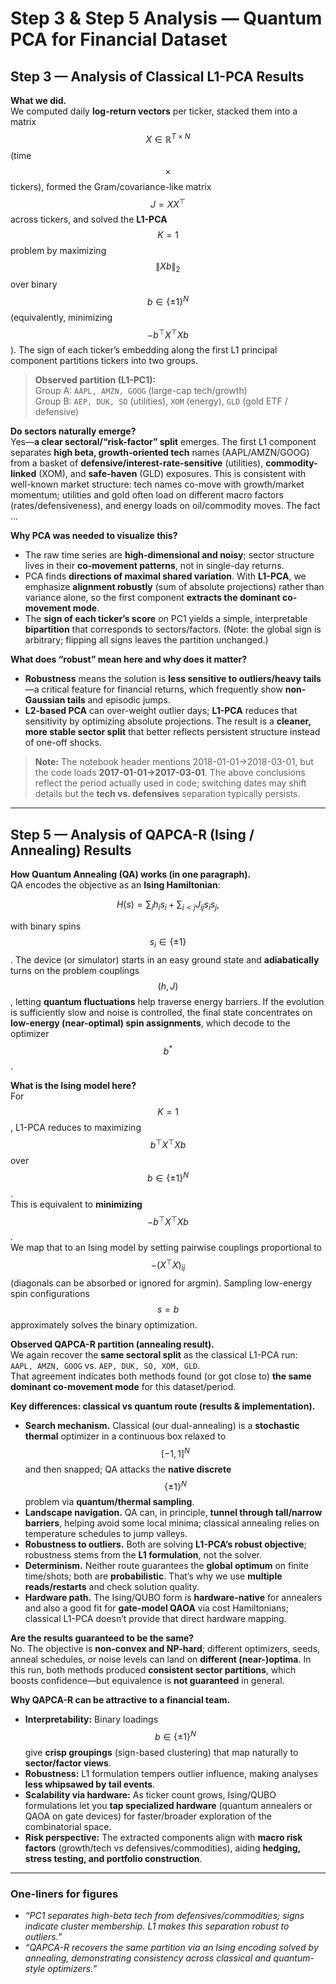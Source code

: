 
# Step 3 & Step 5 Analysis — Quantum PCA for Financial Dataset

## Step 3 — Analysis of Classical L1-PCA Results

**What we did.**  
We computed daily **log-return vectors** per ticker, stacked them into a matrix $$X\in\mathbb{R}^{T\times N}$$ (time $$\times$$ tickers), formed the Gram/covariance-like matrix $$J = XX^\top$$ across tickers, and solved the **L1-PCA** $$K=1$$ problem by maximizing $$\|Xb\|_2$$ over binary $$b\in\{\pm1\}^N$$ (equivalently, minimizing $$-b^\top X^\top X b$$). The sign of each ticker’s embedding along the first L1 principal component partitions tickers into two groups.

> **Observed partition (L1-PC1):**  
> Group A: `AAPL, AMZN, GOOG` (large-cap tech/growth)  
> Group B: `AEP, DUK, SO` (utilities), `XOM` (energy), `GLD` (gold ETF / defensive)

**Do sectors naturally emerge?**  
Yes—**a clear sectoral/“risk-factor” split** emerges. The first L1 component separates **high beta, growth-oriented tech** names (AAPL/AMZN/GOOG) from a basket of **defensive/interest-rate-sensitive** (utilities), **commodity-linked** (XOM), and **safe-haven** (GLD) exposures. This is consistent with well-known market structure: tech names co-move with growth/market momentum; utilities and gold often load on different macro factors (rates/defensiveness), and energy loads on oil/commodity moves. The fact ...

**Why PCA was needed to visualize this?**  
- The raw time series are **high-dimensional and noisy**; sector structure lives in their **co-movement patterns**, not in single-day returns.  
- PCA finds **directions of maximal shared variation**. With **L1-PCA**, we emphasize **alignment robustly** (sum of absolute projections) rather than variance alone, so the first component **extracts the dominant co-movement mode**.  
- The **sign of each ticker’s score** on PC1 yields a simple, interpretable **bipartition** that corresponds to sectors/factors. (Note: the global sign is arbitrary; flipping all signs leaves the partition unchanged.)

**What does “robust” mean here and why does it matter?**  
- **Robustness** means the solution is **less sensitive to outliers/heavy tails**—a critical feature for financial returns, which frequently show **non-Gaussian tails** and episodic jumps.  
- **L2-based PCA** can over-weight outlier days; **L1-PCA** reduces that sensitivity by optimizing absolute projections. The result is a **cleaner, more stable sector split** that better reflects persistent structure instead of one-off shocks.

> **Note:** The notebook header mentions 2018-01-01→2018-03-01, but the code loads **2017-01-01→2017-03-01**. The above conclusions reflect the period actually used in code; switching dates may shift details but the **tech vs. defensives** separation typically persists.

---

## Step 5 — Analysis of QAPCA-R (Ising / Annealing) Results

**How Quantum Annealing (QA) works (in one paragraph).**  
QA encodes the objective as an **Ising Hamiltonian**:

$$
H(s) = \sum_i h_i s_i + \sum_{i<j} J_{ij} s_i s_j,
$$

with binary spins $$s_i\in\{\pm1\}$$. The device (or simulator) starts in an easy ground state and **adiabatically** turns on the problem couplings $$(h,J)$$, letting **quantum fluctuations** help traverse energy barriers. If the evolution is sufficiently slow and noise is controlled, the final state concentrates on **low-energy (near-optimal) spin assignments**, which decode to the optimizer $$b^*$$.

**What is the Ising model here?**  
For $$K=1$$, L1-PCA reduces to maximizing $$b^\top X^\top X b$$ over $$b\in\{\pm1\}^N$$.  
This is equivalent to **minimizing** $$-b^\top X^\top X b$$.  
We map that to an Ising model by setting pairwise couplings proportional to $$- (X^\top X)_{ij}$$ (diagonals can be absorbed or ignored for argmin). Sampling low-energy spin configurations $$s=b$$ approximately solves the binary optimization.

**Observed QAPCA-R partition (annealing result).**  
We again recover the **same sectoral split** as the classical L1-PCA run:  
`AAPL, AMZN, GOOG` vs. `AEP, DUK, SO, XOM, GLD`.  
That agreement indicates both methods found (or got close to) **the same dominant co-movement mode** for this dataset/period.

**Key differences: classical vs quantum route (results & implementation).**  
- **Search mechanism.** Classical (our dual-annealing) is a **stochastic thermal** optimizer in a continuous box relaxed to $$[-1,1]^N$$ and then snapped; QA attacks the **native discrete** $$\{\pm1\}^N$$ problem via **quantum/thermal sampling**.  
- **Landscape navigation.** QA can, in principle, **tunnel through tall/narrow barriers**, helping avoid some local minima; classical annealing relies on temperature schedules to jump valleys.  
- **Robustness to outliers.** Both are solving **L1-PCA’s robust objective**; robustness stems from the **L1 formulation**, not the solver.  
- **Determinism.** Neither route guarantees the **global optimum** on finite time/shots; both are **probabilistic**. That’s why we use **multiple reads/restarts** and check solution quality.  
- **Hardware path.** The Ising/QUBO form is **hardware-native** for annealers and also a good fit for **gate-model QAOA** via cost Hamiltonians; classical L1-PCA doesn’t provide that direct hardware mapping.

**Are the results guaranteed to be the same?**  
No. The objective is **non-convex and NP-hard**; different optimizers, seeds, anneal schedules, or noise levels can land on **different (near-)optima**. In this run, both methods produced **consistent sector partitions**, which boosts confidence—but equivalence is **not guaranteed** in general.

**Why QAPCA-R can be attractive to a financial team.**  
- **Interpretability:** Binary loadings $$b\in\{\pm1\}^N$$ give **crisp groupings** (sign-based clustering) that map naturally to **sector/factor views**.  
- **Robustness:** L1 formulation tempers outlier influence, making analyses **less whipsawed by tail events**.  
- **Scalability via hardware:** As ticker count grows, Ising/QUBO formulations let you **tap specialized hardware** (quantum annealers or QAOA on gate devices) for faster/broader exploration of the combinatorial space.  
- **Risk perspective:** The extracted components align with **macro risk factors** (growth/tech vs defensives/commodities), aiding **hedging, stress testing, and portfolio construction**.

---

### One-liners for figures
- *“PC1 separates high-beta tech from defensives/commodities; signs indicate cluster membership. L1 makes this separation robust to outliers.”*  
- *“QAPCA-R recovers the same partition via an Ising encoding solved by annealing, demonstrating consistency across classical and quantum-style optimizers.”*
